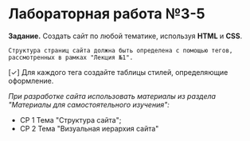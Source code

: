 # Лабораторная работа №3-5

**Задание.** Создать сайт по любой тематике, используя **HTML** и **CSS**.
```
Структура страниц сайта должна быть определена с помощью тегов, рассмотренных в рамках "Лекция №1".
```
[✓] Для каждого тега создайте таблицы стилей, определяющие оформление.

_При разработке сайта использовать материалы из раздела "Материалы для самостоятельного изучения":_
- СР 1 Тема "Структура сайта";
- СР 2 Тема "Визуальная иерархия сайта"
